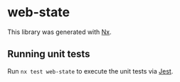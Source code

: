 # web-state

This library was generated with [Nx](https://nx.dev).

## Running unit tests

Run `nx test web-state` to execute the unit tests via [Jest](https://jestjs.io).
